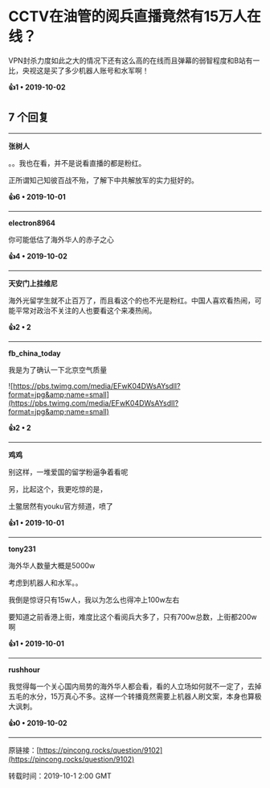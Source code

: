 # CCTV在油管的阅兵直播竟然有15万人在线？ 

VPN封杀力度如此之大的情况下还有这么高的在线而且弹幕的弱智程度和B站有一比，央视这是买了多少机器人账号和水军啊！ 

**👍1 • 2019-10-02**

## 7 个回复

---
**张树人**

。。我也在看，并不是说看直播的都是粉红。

正所谓知己知彼百战不殆，了解下中共解放军的实力挺好的。 

**👍6 • 2019-10-01**

---
**electron8964**

你可能低估了海外华人的赤子之心 

**👍4 • 2019-10-02**

---
**天安门上挂维尼**

海外光留学生就不止百万了，而且看这个的也不光是粉红。中国人喜欢看热闹，可能平常对政治不关注的人也要看这个来凑热闹。 

**👍2 • 2**

---
**fb_china_today**

我是为了确认一下北京空气质量

![https://pbs.twimg.com/media/EFwK04DWsAYsdlI?format=jpg&amp;name=small](https://pbs.twimg.com/media/EFwK04DWsAYsdlI?format=jpg&amp;name=small)

**👍2 • 2**

---
**鸡鸡**

别这样，一堆爱国的留学粉逼争着看呢

另，比起这个，我更吃惊的是，

土鳖居然有youku官方频道，喷了 

**👍1 • 2019-10-01**

---
**tony231**

海外华人数量大概是5000w

考虑到机器人和水军。。

我倒是惊讶只有15w人，我以为怎么也得冲上100w左右

要知道之前香港上街，难度比这个看阅兵大多了，只有700w总数，上街都200w啊 

**👍1 • 2019-10-01**

---
**rushhour**

我觉得每一个关心国内局势的海外华人都会看，看的人立场如何就不一定了，去掉五毛的水分，15万真心不多。这样一个转播竟然需要上机器人刷文案，本身也算极大讽刺。 

**👍0 • 2019-10-02**

---
原链接：[https://pincong.rocks/question/9102](https://pincong.rocks/question/9102)

转载时间：2019-10-1 2:00 GMT